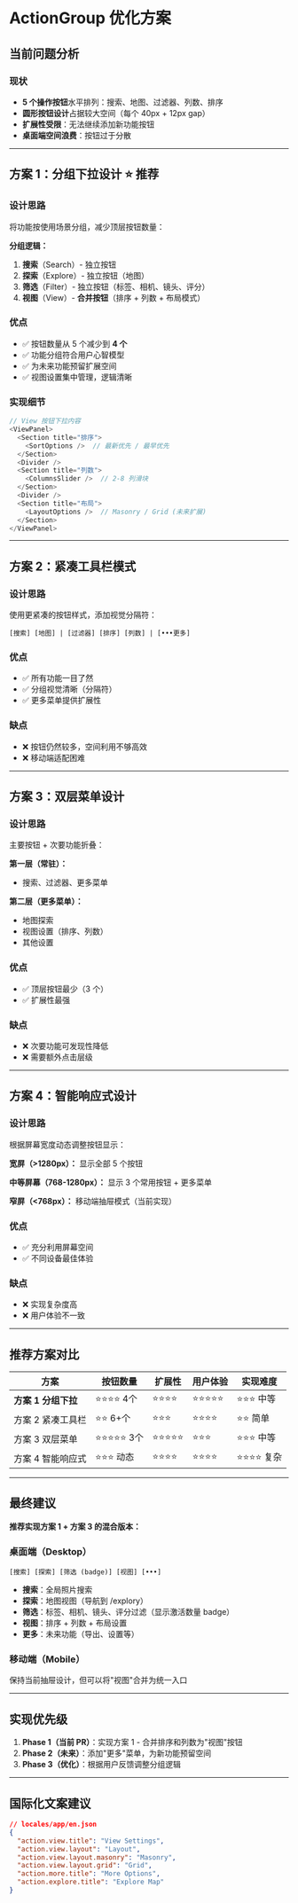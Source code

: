 # ActionGroup 优化方案

## 当前问题分析

### 现状
- **5 个操作按钮**水平排列：搜索、地图、过滤器、列数、排序
- **圆形按钮设计**占据较大空间（每个 40px + 12px gap）
- **扩展性受限**：无法继续添加新功能按钮
- **桌面端空间浪费**：按钮过于分散

---

## 方案 1：分组下拉设计 ⭐️ 推荐

### 设计思路
将功能按使用场景分组，减少顶层按钮数量：

**分组逻辑：**
1. **搜索**（Search）- 独立按钮
2. **探索**（Explore）- 独立按钮（地图）
3. **筛选**（Filter）- 独立按钮（标签、相机、镜头、评分）
4. **视图**（View）- **合并按钮**（排序 + 列数 + 布局模式）

### 优点
- ✅ 按钮数量从 5 个减少到 **4 个**
- ✅ 功能分组符合用户心智模型
- ✅ 为未来功能预留扩展空间
- ✅ 视图设置集中管理，逻辑清晰

### 实现细节
```typescript
// View 按钮下拉内容
<ViewPanel>
  <Section title="排序">
    <SortOptions />  // 最新优先 / 最早优先
  </Section>
  <Divider />
  <Section title="列数">
    <ColumnsSlider />  // 2-8 列滑块
  </Section>
  <Divider />
  <Section title="布局">
    <LayoutOptions />  // Masonry / Grid (未来扩展)
  </Section>
</ViewPanel>
```

---

## 方案 2：紧凑工具栏模式

### 设计思路
使用更紧凑的按钮样式，添加视觉分隔符：

```
[搜索] [地图] | [过滤器] [排序] [列数] | [•••更多]
```

### 优点
- ✅ 所有功能一目了然
- ✅ 分组视觉清晰（分隔符）
- ✅ 更多菜单提供扩展性

### 缺点
- ❌ 按钮仍然较多，空间利用不够高效
- ❌ 移动端适配困难

---

## 方案 3：双层菜单设计

### 设计思路
主要按钮 + 次要功能折叠：

**第一层（常驻）：**
- 搜索、过滤器、更多菜单

**第二层（更多菜单）：**
- 地图探索
- 视图设置（排序、列数）
- 其他设置

### 优点
- ✅ 顶层按钮最少（3 个）
- ✅ 扩展性最强

### 缺点
- ❌ 次要功能可发现性降低
- ❌ 需要额外点击层级

---

## 方案 4：智能响应式设计

### 设计思路
根据屏幕宽度动态调整按钮显示：

**宽屏（>1280px）：**
显示全部 5 个按钮

**中等屏幕（768-1280px）：**
显示 3 个常用按钮 + 更多菜单

**窄屏（<768px）：**
移动端抽屉模式（当前实现）

### 优点
- ✅ 充分利用屏幕空间
- ✅ 不同设备最佳体验

### 缺点
- ❌ 实现复杂度高
- ❌ 用户体验不一致

---

## 推荐方案对比

| 方案 | 按钮数量 | 扩展性 | 用户体验 | 实现难度 |
|------|---------|--------|----------|----------|
| **方案 1 分组下拉** | ⭐️⭐️⭐️⭐️ 4个 | ⭐️⭐️⭐️⭐️ | ⭐️⭐️⭐️⭐️⭐️ | ⭐️⭐️⭐️ 中等 |
| 方案 2 紧凑工具栏 | ⭐️⭐️ 6+个 | ⭐️⭐️⭐️ | ⭐️⭐️⭐️⭐️ | ⭐️⭐️ 简单 |
| 方案 3 双层菜单 | ⭐️⭐️⭐️⭐️⭐️ 3个 | ⭐️⭐️⭐️⭐️⭐️ | ⭐️⭐️⭐️ | ⭐️⭐️⭐️ 中等 |
| 方案 4 智能响应式 | ⭐️⭐️⭐️ 动态 | ⭐️⭐️⭐️⭐️ | ⭐️⭐️⭐️⭐️ | ⭐️⭐️⭐️⭐️ 复杂 |

---

## 最终建议

**推荐实现方案 1 + 方案 3 的混合版本：**

### 桌面端（Desktop）
```
[搜索] [探索] [筛选 (badge)] [视图] [•••]
```

- **搜索**：全局照片搜索
- **探索**：地图视图（导航到 /explory）
- **筛选**：标签、相机、镜头、评分过滤（显示激活数量 badge）
- **视图**：排序 + 列数 + 布局设置
- **更多**：未来功能（导出、设置等）

### 移动端（Mobile）
保持当前抽屉设计，但可以将"视图"合并为统一入口

---

## 实现优先级

1. **Phase 1（当前 PR）**：实现方案 1 - 合并排序和列数为"视图"按钮
2. **Phase 2（未来）**：添加"更多"菜单，为新功能预留空间
3. **Phase 3（优化）**：根据用户反馈调整分组逻辑

---

## 国际化文案建议

```json
// locales/app/en.json
{
  "action.view.title": "View Settings",
  "action.view.layout": "Layout",
  "action.view.layout.masonry": "Masonry",
  "action.view.layout.grid": "Grid",
  "action.more.title": "More Options",
  "action.explore.title": "Explore Map"
}
```
